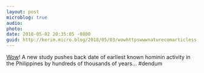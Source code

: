 ```yaml
---
layout: post
microblog: true
audio: 
photo: 
date: 2018-05-02 20:35:05 -0800
guid: http://kerim.micro.blog/2018/05/03/wowhttpswwwnaturecomarticless-a-new.html
---
```

[Wow](https://www.nature.com/articles/s41586-018-0072-8)! A new study pushes back date of earliest known hominin activity in the Philippines by hundreds of thousands of years… #dendum 
